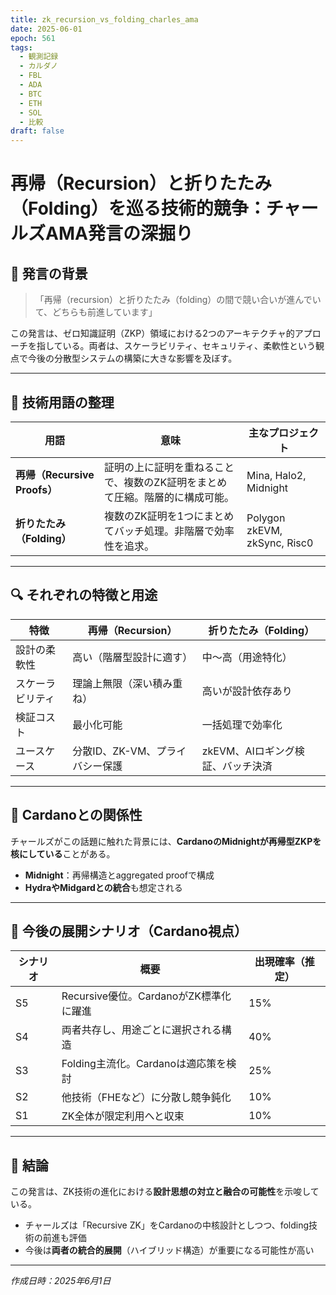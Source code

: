 ```yaml
---
title: zk_recursion_vs_folding_charles_ama
date: 2025-06-01
epoch: 561
tags:
  - 観測記録
  - カルダノ
  - FBL
  - ADA
  - BTC
  - ETH
  - SOL
  - 比較
draft: false
---
```


# 再帰（Recursion）と折りたたみ（Folding）を巡る技術的競争：チャールズAMA発言の深掘り

## 🧠 発言の背景

>「再帰（recursion）と折りたたみ（folding）の間で競い合いが進んでいて、どちらも前進しています」

この発言は、ゼロ知識証明（ZKP）領域における2つのアーキテクチャ的アプローチを指している。両者は、スケーラビリティ、セキュリティ、柔軟性という観点で今後の分散型システムの構築に大きな影響を及ぼす。

---

## 📘 技術用語の整理

| 用語 | 意味 | 主なプロジェクト |
|------|------|------------------|
| **再帰（Recursive Proofs）** | 証明の上に証明を重ねることで、複数のZK証明をまとめて圧縮。階層的に構成可能。 | Mina, Halo2, Midnight |
| **折りたたみ（Folding）** | 複数のZK証明を1つにまとめてバッチ処理。非階層で効率性を追求。 | Polygon zkEVM, zkSync, Risc0 |

---

## 🔍 それぞれの特徴と用途

| 特徴 | 再帰（Recursion） | 折りたたみ（Folding） |
|------|------------------|-----------------------|
| 設計の柔軟性 | 高い（階層型設計に適す） | 中〜高（用途特化） |
| スケーラビリティ | 理論上無限（深い積み重ね） | 高いが設計依存あり |
| 検証コスト | 最小化可能 | 一括処理で効率化 |
| ユースケース | 分散ID、ZK-VM、プライバシー保護 | zkEVM、AIロギング検証、バッチ決済 |

---

## 🧩 Cardanoとの関係性

チャールズがこの話題に触れた背景には、**CardanoのMidnightが再帰型ZKPを核にしている**ことがある。

- **Midnight**：再帰構造とaggregated proofで構成
- **HydraやMidgardとの統合**も想定される

---

## 🔮 今後の展開シナリオ（Cardano視点）

| シナリオ | 概要 | 出現確率（推定） |
|----------|------|------------------|
| S5 | Recursive優位。CardanoがZK標準化に躍進 | 15% |
| S4 | 両者共存し、用途ごとに選択される構造 | 40% |
| S3 | Folding主流化。Cardanoは適応策を検討 | 25% |
| S2 | 他技術（FHEなど）に分散し競争鈍化 | 10% |
| S1 | ZK全体が限定利用へと収束 | 10% |

---

## 🧭 結論

この発言は、ZK技術の進化における**設計思想の対立と融合の可能性**を示唆している。

- チャールズは「Recursive ZK」をCardanoの中核設計としつつ、folding技術の前進も評価
- 今後は**両者の統合的展開**（ハイブリッド構造）が重要になる可能性が高い

---

*作成日時：2025年6月1日*
